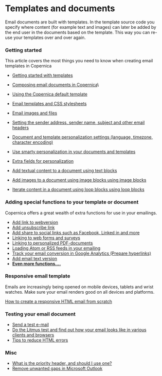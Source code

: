 # Templates and documents

Email documents are built with templates. In the template source code
you specify where content (for example text and images) can later be
added by the end user in the documents based on the template. This way
you can re-use your templates over and over again.

### Getting started

This article covers the most things you need to know when creating email
templates in Copernica

-   [Getting started with
    templates](./getting-started-building-email-templates.md)

-   [Composing email documents in
    Copernica](./composing-email-documents-in-copernica.md)\
-   [Using the Copernica default
    template](./using-the-copernica-default-template.md)
-   [Email templates and CSS
    stylesheets](./email-templates-and-css-stylesheets.md)
-   [Email images and
    files](./email-files-and-images.md)
-   [Setting the sender address, sender name, subject and other email
    headers](./sender-subject-and-other-email-headers.md)
-   [Document and template personalization settings (language, timezone,
    character
    encoding)](./document-and-template-personalization-settings.md)
-   [Use smarty personalization in your documents and
    templates](./personalize-campaigns.md)
-   [Extra fields for
    personalization](./extra-fields-for-personalizing.md)

-   [Add textual content to a document using text
    blocks](./the-text-function-for-adding-textual-content-to-your-document.md)
-   [Add images to a document using image blocks using image
    blocks](./the-image-function-for-adding-images-to-your-document.md)
-   [Iterate content in a document using loop blocks using loop
    blocks](./the-loop-function-to-iterate-content-in-your-email.md)

### Adding special functions to your template or document

Copernica offers a great wealth of extra functions for use in your
emailings.

-   [Add link to
    webversion](./link-to-the-webversion-of-your-email.md)
-   [Add unsubscribe
    link](./the-unsubscribe-function.md)
-   [Add share to social links such as Facebook, Linked in and
    more](http://www.copernica.com/en/about-us/news/sharing-email-content-on-social-media)
-   [Linking to web forms and
    surveys](./linking-to-web-forms-and-surveys.md)
-   [Linking to personalized
    PDF-documents](./the-linkpdf-function.md)
-   [Loading Atom or RSS feeds in your
    emailing](./the-loadfeed-function.md)
-   [Track your email conversion in Google Analytics (Prepare
    hyperlinks)](./prepare-your-links-for-google-analytics.md)
-   [Add email text
    version](./add-email-text-version.md)
-   [**Even more
    functions....**](./special-functions-and-tags.md)

### Responsive email template

Emails are increasingly being opened on mobile devices, tablets and
wrist watches. Make sure your email renders good on all devices and
platforms.

[How to create a responsive HTML email from
scratch](https://www.copernica.com/en/blog/how-to-create-a-responsive-html-email-from-scratch/)

### Testing your email document

-   [Send a test
    e-mail](./send-a-test-mail-or-test-mailing.md)
-   [Do the Litmus test and find out how your email looks like in
    various clients and
    browsers](./using-litmus-email-preview-to-test-your-email-newsletter.md)
-   [Tips to reduce HTML
    errors](./reducing-html-errors.md)[](./extra-fields-for-personalizing.md)

### Misc

-   [What is the priority header, and should I use
    one?](./what-is-a-priority-header-and-should-i-use-it.md)
-   [Remove unwanted gaps in Microsoft
    Outlook](https://www.copernica.com/en/blog)

